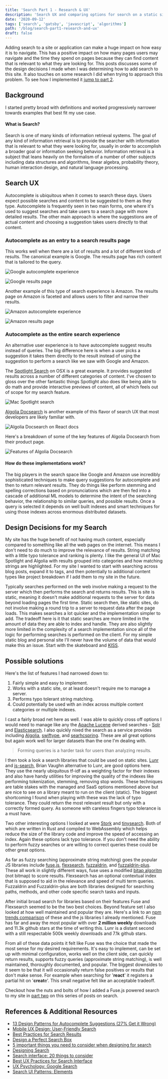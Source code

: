 ```yaml
---
title: 'Search Part 1 - Research & UX'
description: 'Search UX and comparing options for search on a static site'
date: '2020-09-12'
tags: ['search', 'gatsby', 'javascript', 'algorithms']
path: '/blog/search-part1-research-and-ux'
draft: false
---
```


Adding search to a site or application can make a huge impact on how easy it is to navigate. This has a positive impact on how many pages users may navigate and the time they spend on pages because they can find content that is relevant to what they are looking for. This posts discusses some of the design decisions I made when I was determining how to add search to this site. It also touches on some research I did when trying to approach this problem. To see how I implemented it [jump to part 2](/blog/search-part2-implementation).

## Background

I started pretty broad with definitions and worked progressively narrower towards examples that best fit my use case.

#### What is Search?

Search is one of many kinds of information retrieval systems. The goal of any kind of information retrieval is to provide the searcher with information that is relevant to what they were looking for, usually in order to accomplish a broader goal or information seeking behavior. Information retrieval is a subject that leans heavily on the formalism of a number of other subjects including data structures and algorithms, linear algebra, probability theory, human interaction design, and natural language processing.

## Search UX

Autocomplete is ubiquitous when it comes to search these days. Users expect possible searches and content to be suggested to them as they type. Autocomplete is frequently seen in two main forms, one where it's used to suggest searches and take users to a search page with more detailed results. The other main approach is where the suggestions are of actual content and choosing a suggestion takes users directly to that content.

### Autocomplete as an entry to a search results page

This works well when there are a lot of results and a lot of different kinds of results. The canonical example is Google. The results page has rich content that is tailored to the query.

![Google autocomplete experience](google-autocomplete.png)

![Google results page](google-results.png)

Another example of this type of search experience is Amazon. The results page on Amazon is faceted and allows users to filter and narrow their results.

![Amazon autocomplete experience](amazon-autocomplete.png)

![Amazon results page](amazon-results.png)

### Autocomplete as the entire search experience

An alternative user experience is to have autocomplete suggest results instead of queries. The big difference here is when a user picks a suggestion it takes them directly to the result instead of using the suggestion to perform a search like we saw with Google and Amazon.

The [Spotlight Search](https://developer.apple.com/design/human-interface-guidelines/macos/system-capabilities/search-and-spotlight/) on OSX is a great example. It provides suggested results across a number of different categories of content. I've chosen to gloss over the other fantastic things Spotlight also does like being able to do math and provide interactive previews of content, all of which feels out of scope for my search feature.

![Mac Spotlight search](mac-spotlight.png)

[Algolia Docsearch](https://docsearch.algolia.com/) is another example of this flavor of search UX that most developers are likely familiar with.

![Algolia Docsearch on React docs](react-algolia.png)

Here's a breakdown of some of the key features of Algolia Docsearch from their product page.

![Features of Algolia Docsearch](algolia-docsearch.png)

#### How do these implementations work?

The big players in the search space like Google and Amazon use incredibly sophisticated techniques to make query suggestions for autocomplete and then to return relevant results. They do things like perform stemming and spelling corrections based on pronunciations which are then fed into a cascade of additional ML models to determine the intent of the searching behavior, the relationship to similar queries, and possible results. Once a query is selected it depends on well built indexes and smart techniques for using those indexes across enormous distributed datasets.

## Design Decisions for my Search

My site has the huge benefit of not having much content, especially compared to something like all the web pages on the internet. This means I don't need to do much to improve the relevance of results. String matching with a little typo tolerance and ranking is plenty. I like the general UI of Mac Spotlight and Algolia with results grouped into categories and how matching strings are highlighted. For my site I wanted to start with searching across blog posts, expand it to tags, and then potentially to additional content types like project breakdown if I add them to my site in the future.

Typically searches performed on the web involve making a request to the server which then performs the search and returns results. This is site is static, meaning it doesn't make additional requests to the server for data beyond loading pages the first time. Static search then, like static sites, do not involve making a round trip to a server to request data after the page loads. This makes searches a lot quicker and the implementation simpler to add. The tradeoff here is it that static searches are more limited in the amount of data they are able to index and handle. They are also slightly more limited in the complexity of a search implementation since all of the logic for performing searches is performed on the client. For my simple static blog and personal site I'll never have the volume of data that would make this an issue. Start with the skateboard and [KISS](https://en.wikipedia.org/wiki/KISS_principle).

## Possible solutions

Here's the list of features I had narrowed down to:

1. Fairly simple and easy to implement.
2. Works with a static site, or at least doesn't require me to manage a server.
3. Performs typo tolerant string matching.
4. Could potentially be used with an index across multiple content categories or multiple indexes.

I cast a fairly broad net here as well. I was able to quickly cross off options I would need to manage like any the [Apache Lucene](https://lucene.apache.org/) derived searches - [Solr](https://lucene.apache.org/solr/) and [Elasticsearch](https://www.elastic.co/elasticsearch/). I also quickly nixed the search as a service provides including [Algolia](https://www.algolia.com/), [swiftype](https://swiftype.com/), and [searhcspring](https://searchspring.com/). These are all great options but again work well for larger datasets than the one I'm dealing with.

> Forming queries is a harder task for users than analyzing results.

I then took a look a search libraries that could be used on static sites. [Lunr](https://lunrjs.com/) and [js-search](https://github.com/bvaughn/js-search), Brian Vaughn alternative to Lunr, are good options here. They use the nearly ubiquitous tf-idf as a weighting factor for their indexes and also have handy utilities for improving the quality of the indexes like performing tokenization, stemming, removing stop words. These techniques are table stakes with the managed and SaaS options mentioned above but are nice to see on a library meant to run on the client (static). The biggest shortcoming I found when playing with these was the lack of typo tolerance. They could return the most relevant result but only with a correctly formed query. As someone with careless fingers typo tolerance is a must have.

Two other interesting options I looked at were [Stork](https://github.com/jameslittle230/stork) and [tinysearch](https://github.com/mre/tinysearch). Both of which are written in Rust and compiled to WebAssembly which helps reduce the size of the library code and improve the speed of accessing an index. Again these options lack typo tolerance. If you don't need the ability to perform fuzzy searches or are willing to correct queries these could be other great options.

As far as fuzzy searching (approximate string matching) goes the popular JS libraries include [fuse.js](https://github.com/krisk/Fuse), [flexsearch](https://github.com/nextapps-de/flexsearch), [fuzzaldrin](https://github.com/atom/fuzzaldrin), and [fuzzaldrin-plus](https://github.com/jeancroy/fuzz-aldrin-plus). These all work in slightly different ways, fuse uses a modified [bitap algoritm](https://en.wikipedia.org/wiki/Bitap_algorithm) (not bitmap) to score results. Flexsearch has an optional contextual index that is supposed to aid in the relevance and speed of multi term queries. Fuzzaldrin and Fuzzaldrin-plus are both libraries designed for searching paths, methods, and other code specific search tasks and inputs.

After initial broad search for libraries based on their features Fuse and Flexsearch seemed to be the two best choices. Beyond feature set I also looked at how well maintained and popular they are. Here's a link to an [npm trends comparison](https://www.npmtrends.com/fuse.js-vs-flexsearch-vs-lunr-vs-js-search-vs-fuzzaldrin-vs-fuzzaldrin-plus) of these and the js libraries I already mentioned. Fuse has far and away the most popular with over **2 million weekly** downloads and 11.3k github stars at the time of writing this. Lunr is a distant second with a still respectable 500k weekly downloads and 7.1k github stars.

From all of these data points it felt like Fuse was the choice that made the most sense for my desired requirements. It's easy to implement, can be set up with minimal configuration, works well on the client side, can quickly return results, supports fuzzy queries (approximate string matching), is well maintained, thoroughly documented, and popular. The biggest downsides to it seem to be that it will occasionally return false positives or results that don't make sense. For example when searching for '**react**' it registers a partial hit on '**creat**e'. This small negative felt like an acceptable tradeoff.

Checkout how the nuts and bolts of how I added a Fuse.js powered search to my site in [part two](/blog/search-part2-implementation) on this series of posts on search.

## References & Additional Resources

- [13 Design Patterns for Autocomplete Suggestions (27% Get it Wrong)](https://baymard.com/blog/autocomplete-design)
- [Mobile UX Design: User-Friendly Search](https://uxplanet.org/mobile-ux-design-user-friendly-search-51e5f78f5a1e)
- [Best Practices for Search Results](https://uxplanet.org/best-practices-for-search-results-1bbed9d7a311)
- [Design a Perfect Search Box](https://uxplanet.org/design-a-perfect-search-box-b6baaf9599c)
- [5 important things you need to consider when designing for search](https://blog.prototypr.io/5-easy-and-effective-tips-to-get-more-out-of-your-search-f53d55d063de)
- [Designing Search](https://blog.prototypr.io/designing-search-c96cc5d05ddf)
- [Search interface: 20 things to consider](https://uxplanet.org/search-interface-20-things-to-consider-4b1466e98881)
- [Best UX Practices for Search Interface](https://qubstudio.com/blog/best-ux-practices-for-search-interface/)
- [UX Psychology: Google Search](https://jonyablonski.com/articles/2020/ux-psychology-google-search/)
- [Search UI Patterns: Elements](https://medium.com/@ddsky/search-ui-patterns-elements-80ea9d241f97)
